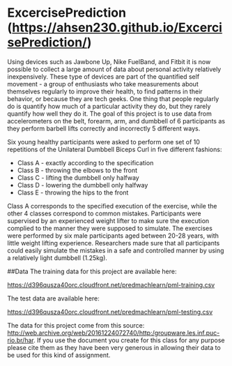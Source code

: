 # ExcercisePrediction (https://ahsen230.github.io/ExcercisePrediction/)
Using devices such as Jawbone Up, Nike FuelBand, and Fitbit it is now possible to collect a large amount of data about personal activity relatively inexpensively. These type of devices are part of the quantified self movement - a group of enthusiasts who take measurements about themselves regularly to improve their health, to find patterns in their behavior, or because they are tech geeks. One thing that people regularly do is quantify how much of a particular activity they do, but they rarely quantify how well they do it. The goal of this project is to use data from accelerometers on the belt, forearm, arm, and dumbbell of 6 participants as they perform barbell lifts correctly and incorrectly 5 different ways.

Six young healthy participants were asked to perform one set of 10 repetitions of the Unilateral Dumbbell Biceps Curl in five different fashions:
* Class A - exactly according to the specification
* Class B - throwing the elbows to the front
* Class C - lifting the dumbbell only halfway
* Class D - lowering the dumbbell only halfway
* Class E - throwing the hips to the front

Class A corresponds to the specified execution of the exercise, while the other 4 classes correspond to common mistakes. Participants were supervised by an experienced weight lifter to make sure the execution complied to the manner they were supposed to simulate. The exercises were performed by six male participants aged between 20-28 years, with little weight lifting experience. Researchers made sure that all participants could easily simulate the mistakes in a safe and controlled manner by using a relatively light dumbbell (1.25kg).

##Data
The training data for this project are available here:

https://d396qusza40orc.cloudfront.net/predmachlearn/pml-training.csv

The test data are available here:

https://d396qusza40orc.cloudfront.net/predmachlearn/pml-testing.csv

The data for this project come from this source: http://web.archive.org/web/20161224072740/http:/groupware.les.inf.puc-rio.br/har. If you use the document you create for this class for any purpose please cite them as they have been very generous in allowing their data to be used for this kind of assignment.
